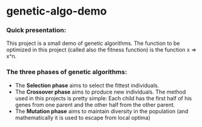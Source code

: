 # genetic-algo-demo
### Quick presentation:
This project is a small demo of genetic algorithms. The function to be optimized in this project (called also the fitness function) is the function x => x^n.
### The three phases of genetic algorithms:
- The **Selection phase** aims to select the fittest individuals. 	
- The **Crossover phase** aims to produce new individuals. The method used in this projects is pretty simple: Each child has the first half of his genes from one parent and the other half from the other parent.
- The **Mutation phase** aims to maintain diversity in the population (and mathematically it is used to escape from local optima)
